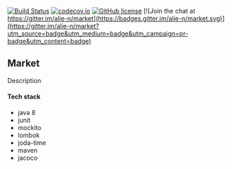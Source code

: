 [![Build Status](https://travis-ci.org/alie-n/market.svg?branch=master)](https://travis-ci.org/alie-n/market)
[![codecov.io](https://codecov.io/github/alie-n/market/coverage.svg?branch=master)](https://codecov.io/github/alie-n/market?branch=master)
[![GitHub license](https://img.shields.io/github/license/mashape/apistatus.svg)](https://github.com/ali-n/market/blob/master/LICENCE)
[![Join the chat at https://gitter.im/alie-n/market](https://badges.gitter.im/alie-n/market.svg)](https://gitter.im/alie-n/market?utm_source=badge&utm_medium=badge&utm_campaign=pr-badge&utm_content=badge)

## Market

Description

#### Tech stack
- java 8
- junit
- mockito
- lombok
- joda-time
- maven
- jacoco